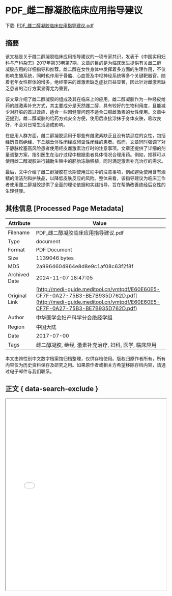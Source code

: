 # PDF_雌二醇凝胶临床应用指导建议

<!-- tcd_download_link -->
下载: <a href="PDF_雌二醇凝胶临床应用指导建议.pdf" download>PDF_雌二醇凝胶临床应用指导建议.pdf</a>
<!-- tcd_download_link_end -->

## 摘要

<!-- tcd_abstract -->
该文档是关于雌二醇凝胶临床应用指导建议的一项专家共识，发表于《中国实用妇科与产科杂志》2017年第33卷第7期，文章的目的是为临床医生提供有关雌二醇凝胶应用的详细指导和推荐。雌二醇在女性身体中发挥着多方面的生理作用，不仅影响生殖系统，同时也作用于骨骼、心血管及中枢神经系统等多个关键靶器官。随着老年女性群体的增多，绝经带来的雌激素缺乏症状日益显著，因此针对雌激素缺乏患者的治疗方案显得尤为重要。 

该文章介绍了雌二醇凝胶的组成及其在临床上的应用。雌二醇凝胶作为一种经皮给药的雌激素补充方式，其主要成分是天然雌二醇，具有较好的生物利用度，且能减少对肝脏的首过效应，适合一些因健康问题不适合口服雌激素的女性使用。文章中还提到，雌二醇凝胶的给药方式安全方便，使用后直接涂抹于身体皮肤，吸收良好，不会对日常生活造成影响。 

在应用人群方面，雌二醇凝胶适用于那些有雌激素缺乏且没有禁忌症的女性，包括经历自然绝经、下丘脑垂体性闭经或卵巢性闭经的患者。然而，文章同时强调了对于静脉栓塞高风险患者使用经皮雌激素治疗时的注意事项。文章还提供了详细的剂量调整方案，指引医生在治疗过程中根据患者具体情况合理用药。例如，推荐可以使用雌二醇凝胶进行辅助生殖中的胚胎冻融移植，同时满足激素补充治疗的需求。

最后，文中介绍了雌二醇凝胶在长期使用过程中的注意事项，例如避免使用含有酒精的清洁剂和护肤品，以降低皮肤反应的风险。整体来看，该指导建议为临床工作者使用雌二醇凝胶提供了全面的理论依据和实践指导，旨在帮助改善绝经后女性的生理健康。

<!-- tcd_abstract_end -->

## 其他信息 [Processed Page Metadata]

| Attribute       | Value                                  |
|-----------------|----------------------------------------|
| Filename        | PDF_雌二醇凝胶临床应用指导建议.pdf                             |
| Type            | document                                 |
| Format          | PDF Document                               |
| Size            | 1139046 bytes                           |
| MD5             | 2a9964604964e8d8e9c1af08c63f2f8f                                  |
| Archived Date   | 2024-11-07 18:47:05                             |
| Original Link   | [http://medi-guide.meditool.cn/ymtpdf/E60E60E5-CF7F-0A27-75B3-BE7B935D762D.pdf](http://medi-guide.meditool.cn/ymtpdf/E60E60E5-CF7F-0A27-75B3-BE7B935D762D.pdf)                         |
| Author          | 中华医学会妇产科学分会绝经学组                               |
| Region          | 中国大陆                               |
| Date            | 2017-07-00                                 |
| Tags            | 雌二醇凝胶, 绝经, 激素补充治疗, 妇科, 医学, 临床应用                                 |

本文由跨性别中文数字档案馆归档整理，仅供存档使用。版权归原作者所有，所有内容仅为历史资料保存及研究之用。如果原作者或相关方希望移除存档内容，请通过电子邮件与我们联系。

## 正文 { data-search-exclude }

<!-- tcd_main_text -->
<iframe src="../PDF_雌二醇凝胶临床应用指导建议.pdf" width="100%" height="600px">
    <p>无法显示PDF，请下载查看。</p>
</iframe>
<!-- tcd_main_text_end -->

